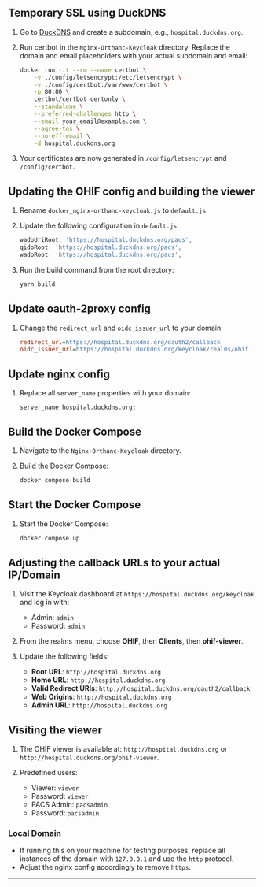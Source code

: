 ## Temporary SSL using DuckDNS

1. Go to [DuckDNS](https://www.duckdns.org/domains) and create a subdomain, e.g., `hospital.duckdns.org`.

2. Run certbot in the `Nginx-Orthanc-Keycloak` directory. Replace the domain and email placeholders with your actual subdomain and email:

    ```bash
    docker run -it --rm --name certbot \
        -v ./config/letsencrypt:/etc/letsencrypt \
        -v ./config/certbot:/var/www/certbot \
        -p 80:80 \
        certbot/certbot certonly \
        --standalone \
        --preferred-challenges http \
        --email your_email@example.com \
        --agree-tos \
        --no-eff-email \
        -d hospital.duckdns.org
    ```

3. Your certificates are now generated in `/config/letsencrypt` and `/config/certbot`.

## Updating the OHIF config and building the viewer

1. Rename `docker_nginx-orthanc-keycloak.js` to `default.js`.

2. Update the following configuration in `default.js`:

    ```javascript
    wadoUriRoot: 'https://hospital.duckdns.org/pacs',
    qidoRoot: 'https://hospital.duckdns.org/pacs',
    wadoRoot: 'https://hospital.duckdns.org/pacs',
    ```

3. Run the build command from the root directory:

    ```bash
    yarn build
    ```


## Update oauth-2proxy config

1. Change the `redirect_url` and `oidc_issuer_url` to your domain:

    ```ini
    redirect_url=https://hospital.duckdns.org/oauth2/callback
    oidc_issuer_url=https://hospital.duckdns.org/keycloak/realms/ohif
    ```

## Update nginx config

1. Replace all `server_name` properties with your domain:

    ```nginx
    server_name hospital.duckdns.org;
    ```

## Build the Docker Compose

1. Navigate to the `Nginx-Orthanc-Keycloak` directory.

2. Build the Docker Compose:

    ```bash
    docker compose build
    ```

## Start the Docker Compose

1. Start the Docker Compose:

    ```bash
    docker compose up
    ```

## Adjusting the callback URLs to your actual IP/Domain

1. Visit the Keycloak dashboard at `https://hospital.duckdns.org/keycloak` and log in with:

    - Admin: `admin`
    - Password: `admin`

2. From the realms menu, choose **OHIF**, then **Clients**, then **ohif-viewer**.

3. Update the following fields:

    - **Root URL**: `http://hospital.duckdns.org`
    - **Home URL**: `http://hospital.duckdns.org`
    - **Valid Redirect URIs**: `http://hospital.duckdns.org/oauth2/callback`
    - **Web Origins**: `http://hospital.duckdns.org`
    - **Admin URL**: `http://hospital.duckdns.org`

## Visiting the viewer

1. The OHIF viewer is available at: `http://hospital.duckdns.org` or `http://hospital.duckdns.org/ohif-viewer`.

2. Predefined users:

    - Viewer: `viewer`
    - Password: `viewer`
    - PACS Admin: `pacsadmin`
    - Password: `pacsadmin`

### Local Domain

- If running this on your machine for testing purposes, replace all instances of the domain with `127.0.0.1` and use the `http` protocol.
- Adjust the nginx config accordingly to remove `https`.

---

